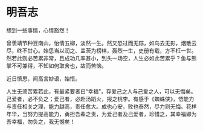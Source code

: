 # 明吾志


想到一些事情，心情豁然！

曾羡靖节种豆南山，怡情五柳，淡然一生。然又恐过而无踪，如鸟去无影，烟散云尽，终不甘心。始思当以润之、盖茨为榜样，轰烈一生，史册有载，方不枉一世。然若此则必苦累非常，且成功几率甚小，到头一场空，人生必如此苦累乎？鱼与熊掌不可兼得，不知如何取舍也，故而苦恼。

近日慎思，闻高言妙语，始悟。

人生无须苦累若此，有最紧要者曰“幸福”，存爱己之人与己爱之人，可以无悔矣。己爱者，必不负之；爱己者，必赴汤蹈火，报之桃李。有感于《蜘蛛侠》，悟能力与责任相关之理，能力越高，责任愈大。成也心安，败也泰然，尽力则无悔。花样年华，当努力提高能力，勇担吾辈之责，为爱己者及己爱者，珍惜之，其幸福即为吾幸福，勿负之，我无憾矣！

